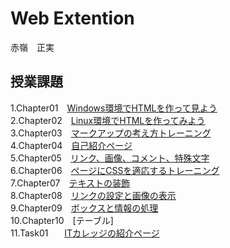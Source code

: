 # Web Extention
赤嶺　正実

## 授業課題
1.Chapter01　[Windows環境でHTMLを作って見よう](/chapter01/cho1-firsthtml-win.html)  
2.Chapter02　[Linux環境でHTMLを作ってみよう](/chapter02/ch02-firsthtml-linux.html)  
3.Chapter03　[マークアップの考え方トレーニング](/chapter03/ch03-markuptag1.html)  
4.Chapter04　[自己紹介ページ](/chapter04/ch04-markuptag1.html)  
5.Chapter05　[リンク、画像、コメント、特殊文字](/chapter05/ch05-markuptag2.html)  
6.Chapter06　[ページにCSSを適応するトレーニング](/chapter06/index.html)  
7.Chapter07　[テキストの装飾](/chapter07/ch07-fontsytle.html)  
8.Chapter08　[リンクの設定と画像の表示](/chapter08/ch08-linkimg.html)  
9.Chapter09　[ボックスと情報の処理](/chapter09/ch09-boxcss.html)  
10.Chapter10　[テーブル]  
11.Task01 &ensp; &ensp; [ITカレッジの紹介ページ](/Task01/index.html)  
